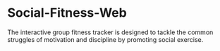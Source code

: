 # Social-Fitness-Web
The interactive group fitness tracker is designed to tackle the common struggles of motivation and discipline by promoting social exercise. 
